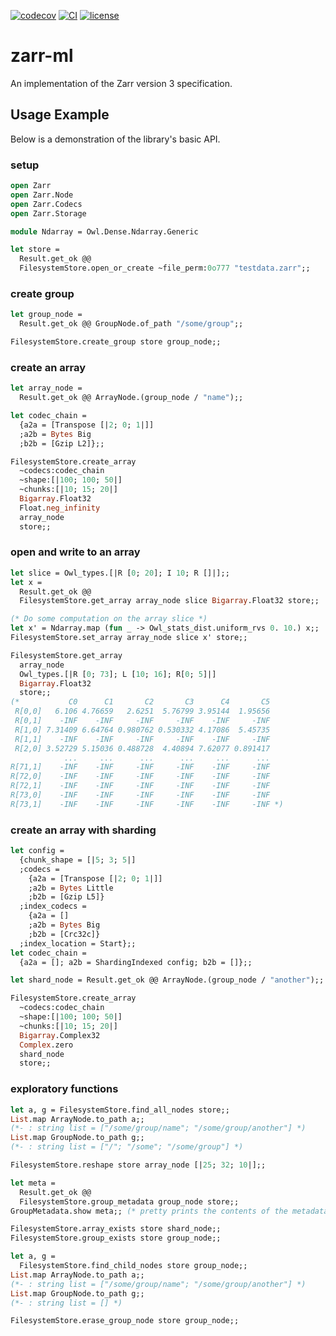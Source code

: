 [![codecov][1]](https://codecov.io/gh/zoj613/zarr-ml)
[![CI][2]](https://github.com/zoj613/zarr-ml/actions/workflows/)
[![license][3]](https://github.com/zoj613/zarr-ml/blob/main/LICENSE)

# zarr-ml
An implementation of the Zarr version 3 specification.


## Usage Example
Below is a demonstration of the library's basic API.
### setup
```ocaml
open Zarr
open Zarr.Node
open Zarr.Codecs
open Zarr.Storage

module Ndarray = Owl.Dense.Ndarray.Generic

let store =
  Result.get_ok @@
  FilesystemStore.open_or_create ~file_perm:0o777 "testdata.zarr";;
```
### create group
```ocaml
let group_node =
  Result.get_ok @@ GroupNode.of_path "/some/group";;

FilesystemStore.create_group store group_node;;
```
### create an array
```ocaml
let array_node =
  Result.get_ok @@ ArrayNode.(group_node / "name");;

let codec_chain =
  {a2a = [Transpose [|2; 0; 1|]]
  ;a2b = Bytes Big
  ;b2b = [Gzip L2]};;

FilesystemStore.create_array
  ~codecs:codec_chain
  ~shape:[|100; 100; 50|]
  ~chunks:[|10; 15; 20|]
  Bigarray.Float32 
  Float.neg_infinity
  array_node
  store;;
```
### open and write to an array
```ocaml
let slice = Owl_types.[|R [0; 20]; I 10; R []|];;
let x =
  Result.get_ok @@
  FilesystemStore.get_array array_node slice Bigarray.Float32 store;;

(* Do some computation on the array slice *)
let x' = Ndarray.map (fun _ -> Owl_stats_dist.uniform_rvs 0. 10.) x;;
FilesystemStore.set_array array_node slice x' store;;

FilesystemStore.get_array
  array_node
  Owl_types.[|R [0; 73]; L [10; 16]; R[0; 5]|]
  Bigarray.Float32
  store;;
(*           C0      C1       C2       C3      C4       C5 
 R[0,0]   6.106 4.76659   2.6251  5.76799 3.95144  1.95656 
 R[0,1]    -INF    -INF     -INF     -INF    -INF     -INF 
 R[1,0] 7.31409 6.64764 0.980762 0.530332 4.17086  5.45735 
 R[1,1]    -INF    -INF     -INF     -INF    -INF     -INF 
 R[2,0] 3.52729 5.15036 0.488728  4.40894 7.62077 0.891417 
            ...     ...      ...      ...     ...      ... 
R[71,1]    -INF    -INF     -INF     -INF    -INF     -INF 
R[72,0]    -INF    -INF     -INF     -INF    -INF     -INF 
R[72,1]    -INF    -INF     -INF     -INF    -INF     -INF 
R[73,0]    -INF    -INF     -INF     -INF    -INF     -INF 
R[73,1]    -INF    -INF     -INF     -INF    -INF     -INF *)
```
### create an array with sharding
```ocaml
let config =
  {chunk_shape = [|5; 3; 5|]
  ;codecs =
    {a2a = [Transpose [|2; 0; 1|]]
    ;a2b = Bytes Little
    ;b2b = [Gzip L5]}
  ;index_codecs =
    {a2a = []
    ;a2b = Bytes Big
    ;b2b = [Crc32c]}
  ;index_location = Start};;
let codec_chain =
  {a2a = []; a2b = ShardingIndexed config; b2b = []};;

let shard_node = Result.get_ok @@ ArrayNode.(group_node / "another");;

FilesystemStore.create_array
  ~codecs:codec_chain
  ~shape:[|100; 100; 50|]
  ~chunks:[|10; 15; 20|]
  Bigarray.Complex32
  Complex.zero
  shard_node
  store;;
```
### exploratory functions
```ocaml
let a, g = FilesystemStore.find_all_nodes store;;
List.map ArrayNode.to_path a;;
(*- : string list = ["/some/group/name"; "/some/group/another"] *)
List.map GroupNode.to_path g;;
(*- : string list = ["/"; "/some"; "/some/group"] *)

FilesystemStore.reshape store array_node [|25; 32; 10|];;

let meta =
  Result.get_ok @@
  FilesystemStore.group_metadata group_node store;;
GroupMetadata.show meta;; (* pretty prints the contents of the metadata *)

FilesystemStore.array_exists store shard_node;;
FilesystemStore.group_exists store group_node;;

let a, g =
  FilesystemStore.find_child_nodes store group_node;;
List.map ArrayNode.to_path a;;
(*- : string list = ["/some/group/name"; "/some/group/another"] *)
List.map GroupNode.to_path g;;
(*- : string list = [] *)

FilesystemStore.erase_group_node store group_node;;
```

[1]: https://codecov.io/gh/zoj613/zarr-ml/graph/badge.svg?token=KOOG2Y1SH5
[2]: https://img.shields.io/github/actions/workflow/status/zoj613/zarr-ml/build-and-test.yml?branch=main
[3]: https://img.shields.io/github/license/zoj613/zarr-ml
